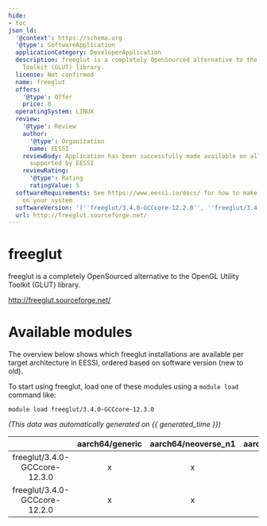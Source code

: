 ```yaml
---
hide:
- toc
json_ld:
  '@context': https://schema.org
  '@type': SoftwareApplication
  applicationCategory: DeveloperApplication
  description: freeglut is a completely OpenSourced alternative to the OpenGL Utility
    Toolkit (GLUT) library.
  license: Not confirmed
  name: freeglut
  offers:
    '@type': Offer
    price: 0
  operatingSystem: LINUX
  review:
    '@type': Review
    author:
      '@type': Organization
      name: EESSI
    reviewBody: Application has been successfully made available on all architectures
      supported by EESSI
    reviewRating:
      '@type': Rating
      ratingValue: 5
  softwareRequirements: See https://www.eessi.io/docs/ for how to make EESSI available
    on your system
  softwareVersion: '[''freeglut/3.4.0-GCCcore-12.2.0'', ''freeglut/3.4.0-GCCcore-12.3.0'']'
  url: http://freeglut.sourceforge.net/
---
```


freeglut
========


freeglut is a completely OpenSourced alternative to the OpenGL Utility Toolkit (GLUT) library.

http://freeglut.sourceforge.net/
# Available modules


The overview below shows which freeglut installations are available per target architecture in EESSI, ordered based on software version (new to old).

To start using freeglut, load one of these modules using a `module load` command like:

```shell
module load freeglut/3.4.0-GCCcore-12.3.0
```

*(This data was automatically generated on {{ generated_time }})*  

| |aarch64/generic|aarch64/neoverse_n1|aarch64/neoverse_v1|aarch64/nvidia|x86_64/generic|x86_64/amd/zen2|x86_64/amd/zen3|x86_64/amd/zen4|x86_64/intel/haswell|x86_64/intel/sapphirerapids|x86_64/intel/skylake_avx512|
| :---: | :---: | :---: | :---: | :---: | :---: | :---: | :---: | :---: | :---: | :---: | :---: |
|freeglut/3.4.0-GCCcore-12.3.0|x|x|x|-|x|x|x|x|x|x|x|
|freeglut/3.4.0-GCCcore-12.2.0|x|x|x|-|x|x|x|x|x|x|x|
